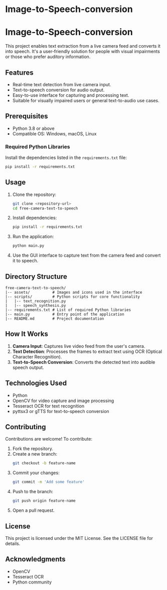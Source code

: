 # Image-to-Speech-conversion

# Image-to-Speech-conversion


This project enables text extraction from a live camera feed and converts it into speech. It's a user-friendly solution for people with visual impairments or those who prefer auditory information.

## Features

- Real-time text detection from live camera input.
- Text-to-speech conversion for audio output.
- Easy-to-use interface for capturing and processing text.
- Suitable for visually impaired users or general text-to-audio use cases.

## Prerequisites

- Python 3.8 or above
- Compatible OS: Windows, macOS, Linux

### Required Python Libraries

Install the dependencies listed in the `requirements.txt` file:

```bash
pip install -r requirements.txt
```

## Usage

1. Clone the repository:
   ```bash
   git clone <repository-url>
   cd free-camera-text-to-speech
   ```

2. Install dependencies:
   ```bash
   pip install -r requirements.txt
   ```

3. Run the application:
   ```bash
   python main.py
   ```

4. Use the GUI interface to capture text from the camera feed and convert it to speech.

## Directory Structure

```
free-camera-text-to-speech/
|-- assets/          # Images and icons used in the interface
|-- scripts/         # Python scripts for core functionality
|   |-- text_recognition.py
|   |-- speech_synthesis.py
|-- requirements.txt # List of required Python libraries
|-- main.py          # Entry point of the application
|-- README.md        # Project documentation
```

## How It Works

1. **Camera Input**: Captures live video feed from the user's camera.
2. **Text Detection**: Processes the frames to extract text using OCR (Optical Character Recognition).
3. **Text-to-Speech Conversion**: Converts the detected text into audible speech output.

## Technologies Used

- Python
- OpenCV for video capture and image processing
- Tesseract OCR for text recognition
- pyttsx3 or gTTS for text-to-speech conversion

## Contributing

Contributions are welcome! To contribute:

1. Fork the repository.
2. Create a new branch:
   ```bash
   git checkout -b feature-name
   ```
3. Commit your changes:
   ```bash
   git commit -m 'Add some feature'
   ```
4. Push to the branch:
   ```bash
   git push origin feature-name
   ```
5. Open a pull request.

## License

This project is licensed under the MIT License. See the LICENSE file for details.

## Acknowledgments

- OpenCV
- Tesseract OCR
- Python community
